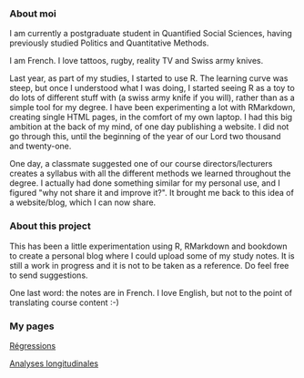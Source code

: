 ### About moi

I am currently a postgraduate student in Quantified Social Sciences, having previously studied Politics and Quantitative Methods.

I am French. I love tattoos, rugby, reality TV and Swiss army knives.

Last year, as part of my studies, I started to use R. The learning curve was steep, but once I understood what I was doing, I started seeing R as a toy to do lots of different stuff with (a swiss army knife if you will), rather than as a simple tool for my degree. I have been experimenting a lot with RMarkdown, creating single HTML pages, in the comfort of my own laptop. I had this big ambition at the back of my mind, of one day publishing a website. I did not go through this, until the beginning of the year of our Lord two thousand and twenty-one.

One day, a classmate suggested one of our course directors/lecturers creates a syllabus with all the different methods we learned throughout the degree. I actually had done something similar for my personal use, and I figured "why not share it and improve it?". It brought me back to this idea of a website/blog, which I can now share.

### About this project

This has been a little experimentation using R, RMarkdown and bookdown to create a personal blog where I could upload some of my study notes. It is still a work in progress and it is not to be taken as a reference. Do feel free to send suggestions.

One last word: the notes are in French. I love English, but not to the point of translating course content :-)

### My pages

[Régressions](https://pyrrhamide.github.io/regressions)

[Analyses longitudinales](https://pyrrhamide.github.io/analyses-longitudinales)
